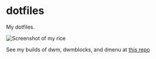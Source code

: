 # dotfiles
My dotfiles.

![Screenshot of my rice](https://raw.githubusercontent.com/xoreo/dotfiles/master/rice.png)

See my builds of dwm, dwmblocks, and dmenu at [this repo](https://github.com/xoreo/sl)

